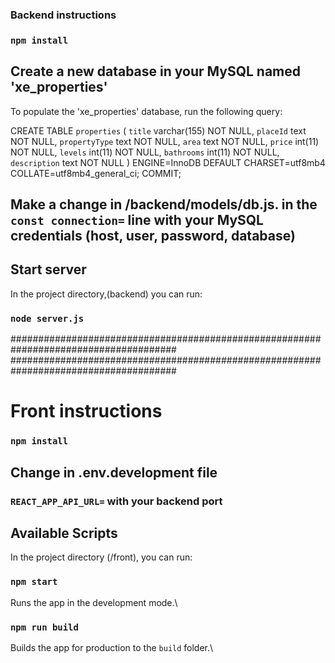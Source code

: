 ### Backend instructions

### `npm install`

## Create a new database in your MySQL named 'xe_properties'

To populate the 'xe_properties' database, run the following query:

CREATE TABLE `properties` (
`title` varchar(155) NOT NULL,
`placeId` text NOT NULL,
`propertyType` text NOT NULL,
`area` text NOT NULL,
`price` int(11) NOT NULL,
`levels` int(11) NOT NULL,
`bathrooms` int(11) NOT NULL,
`description` text NOT NULL
) ENGINE=InnoDB DEFAULT CHARSET=utf8mb4 COLLATE=utf8mb4_general_ci;
COMMIT;

## Make a change in /backend/models/db.js. in the `const connection=` line with your MySQL credentials (host, user, password, database)

## Start server

In the project directory,(backend) you can run:

### `node server.js`

######################################################################################
######################################################################################

# Front instructions

### `npm install`

## Change in .env.development file

### `REACT_APP_API_URL=` with your backend port

## Available Scripts

In the project directory (/front), you can run:

### `npm start`

Runs the app in the development mode.\

### `npm run build`

Builds the app for production to the `build` folder.\
